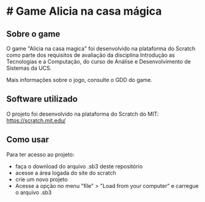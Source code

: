 # # Game Alicia na casa mágica



## Sobre o game

O game "Alicia na casa magica" foi desenvolvido na plataforma do Scratch como parte dos requisitos de avaliação da disciplina Introdução as Tecnologias e a Computação, do curso de Análise e Desenvolvimento de Sistemas da UCS.

Mais informações sobre o jogo, consulte o GDD do game.



## Software utilizado

O projeto foi desenvolvido na plataforma do Scratch do MIT: https://scratch.mit.edu/



## Como usar

Para ter acesso ao projeto:

* faça o download do arquivo .sb3 deste repositório
* acesse a área logada do site do scratch
* crie um novo projeto
* Acesse a opção no menu "file" > "Load from your computer" e carregue o arquivo .sb3

